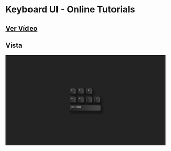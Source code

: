 # Keyboard UI - Online Tutorials

## [Ver Vídeo](https://youtu.be/H_vE1mY2j2g)
## Vista
![View](view.jpg)